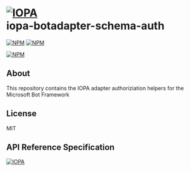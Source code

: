 # [![IOPA](http://iopa.io/iopa.png)](http://iopa.io)<br> iopa-botadapter-schema-auth

[![NPM](https://img.shields.io/badge/iopa-certified-99cc33.svg?style=flat-square)](http://iopa.io/)
[![NPM](https://img.shields.io/badge/iopa-bot%20framework-F67482.svg?style=flat-square)](http://iopa.io/)

[![NPM](https://nodei.co/npm/iopa-botadapter-schema-auth.png?downloads=true)](https://nodei.co/npm/opa-msbotframework-auth/)

## About

This repository contains the IOPA adapter authoriziation helpers for the Microsoft Bot Framework

## License

MIT

## API Reference Specification

[![IOPA](http://iopa.io/iopa.png)](http://iopa.io)
